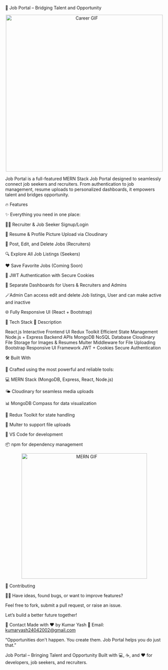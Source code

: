 🚀 Job Portal – Bridging Talent and Opportunity
<p align="center"> <img src="https://media.giphy.com/media/v1.Y2lkPTc5MGI3NjExM2o2NnI0eDBnZHg1NzNmY2syd3Z2ZXRyYXZwNmVjajZkd2Vob2R5OCZlcD12MV8yX3Nk/gig3m5t9jGHU6/giphy.gif" alt="Career GIF" width="500"/> </p>

Job Portal is a full-featured MERN Stack Job Portal designed to seamlessly connect job seekers and recruiters. From authentication to job management, resume uploads to personalized dashboards, it empowers talent and bridges opportunity.

🔥 Features

✨ Everything you need in one place:

👨‍💼 Recruiter & Job Seeker Signup/Login

📄 Resume & Profile Picture Upload via Cloudinary

📝 Post, Edit, and Delete Jobs (Recruiters)

🔍 Explore All Job Listings (Seekers)

❤️ Save Favorite Jobs (Coming Soon)

🔐 JWT Authentication with Secure Cookies

🧭 Separate Dashboards for Users & Recruiters and Admins

🪄Admin Can access edit and delete Job listings, User and can make active and inactive

🌐 Fully Responsive UI (React + Bootstrap)


🚧 Tech Stack	🧩 Description

React.js	Interactive Frontend UI
Redux Toolkit	Efficient State Management
Node.js + Express	Backend APIs
MongoDB	NoSQL Database
Cloudinary	File Storage for Images & Resumes
Multer	Middleware for File Uploading
Bootstrap	Responsive UI Framework
JWT + Cookies	Secure Authentication

🛠️ Built With

🚀 Crafted using the most powerful and reliable tools:

💻 MERN Stack (MongoDB, Express, React, Node.js)

🌤️ Cloudinary for seamless media uploads

📊 MongoDB Compass for data visualization

🧠 Redux Toolkit for state handling

🧰 Multer to support file uploads

🧩 VS Code for development

📦 npm for dependency management

<p align="center"> <img src="https://media.giphy.com/media/v1.Y2lkPTc5MGI3NjExNzY2cDk2ZHBmcnBzeWdwZ2w3OHB4Zjl3OXJjNzBnYjE2dW41d29mYyZlcD12MV8yX3Nk/10SvWCbt1ytWCc/giphy.gif" alt="MERN GIF" width="400"/> </p>

🙌 Contributing

🧑‍💻 Have ideas, found bugs, or want to improve features?

Feel free to fork, submit a pull request, or raise an issue.

Let’s build a better future together!

📧 Contact
Made with ❤️ by Kumar Yash
📩 Email: kumaryash24042002@gmail.com

“Opportunities don't happen. You create them. Job Portal helps you do just that.”

 Job Portal – Bringing Talent and Opportunity
Built with 💻, ☕, and ❤️ for developers, job seekers, and recruiters.
